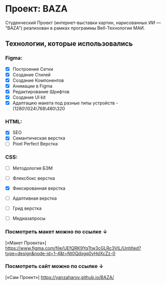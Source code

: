 # Проект: BAZA

Студенческий Проект (интернет-выставки картин, нарисованных ИИ — "BAZA") реализован в рамках программы Веб-Технологии МАИ.

## Технологии, которые использовались

### Figma:
- [x] Построение Сетки
- [x] Создание Стилей
- [x] Создание Компонентов
- [x] Анимации в Figma
- [x] Редактирование Шрифтов
- [x] Создание UI kit
- [x] Адаптацию макета под разные типы устройств - (1280\1024\768\480\320
### HTML:
- [x] SEO
- [x] Семантическая верстка
- [ ] Pixel Perfect Верстка
### CSS:
- [ ] Методология БЭМ
- [ ] Флексбокс верстка
- [x] Фиксированная верстка
- [ ] Адаптивная верстка
- [ ] Грид верстка
- [ ] Медиазапросы


### Посмотреть макет можно по ссылке ↓

[«Макет Проекта»]
https://www.figma.com/file/UEfQRK9YqTtw3cGLRc3VlL/Untitled?type=design&node-id=1-4&t=Nt0Qdxgq0yHdXcZz-0


### Посмотреть сайт можно по ссылке ↓

[«Сам Проект»]
https://yanzaharov.github.io/BAZA/
